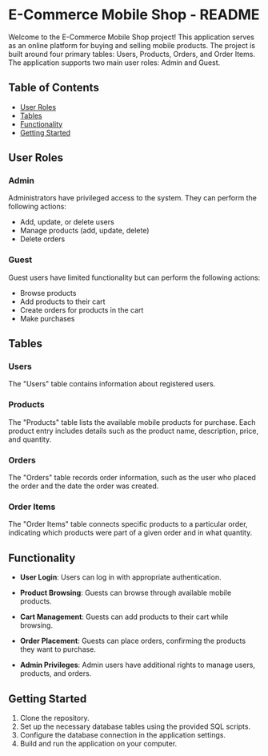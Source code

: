 # E-Commerce Mobile Shop - README

Welcome to the E-Commerce Mobile Shop project! This application serves as an online platform for buying and selling mobile products. The project is built around four primary tables: Users, Products, Orders, and Order Items. The application supports two main user roles: Admin and Guest.

## Table of Contents
- [User Roles](#user-roles)
- [Tables](#tables)
- [Functionality](#functionality)
- [Getting Started](#getting-started)

## User Roles

### Admin
Administrators have privileged access to the system. They can perform the following actions:
- Add, update, or delete users
- Manage products (add, update, delete)
- Delete orders

### Guest
Guest users have limited functionality but can perform the following actions:
- Browse products
- Add products to their cart
- Create orders for products in the cart
- Make purchases

## Tables

### Users
The "Users" table contains information about registered users.

### Products
The "Products" table lists the available mobile products for purchase. Each product entry includes details such as the product name, description, price, and quantity.

### Orders
The "Orders" table records order information, such as the user who placed the order and the date the order was created.

### Order Items
The "Order Items" table connects specific products to a particular order, indicating which products were part of a given order and in what quantity.

## Functionality

- **User Login**: Users can log in with appropriate authentication.

- **Product Browsing**: Guests can browse through available mobile products.

- **Cart Management**: Guests can add products to their cart while browsing.

- **Order Placement**: Guests can place orders, confirming the products they want to purchase.

- **Admin Privileges**: Admin users have additional rights to manage users, products, and orders.

## Getting Started

1. Clone the repository.
2. Set up the necessary database tables using the provided SQL scripts.
3. Configure the database connection in the application settings.
4. Build and run the application on your computer.
